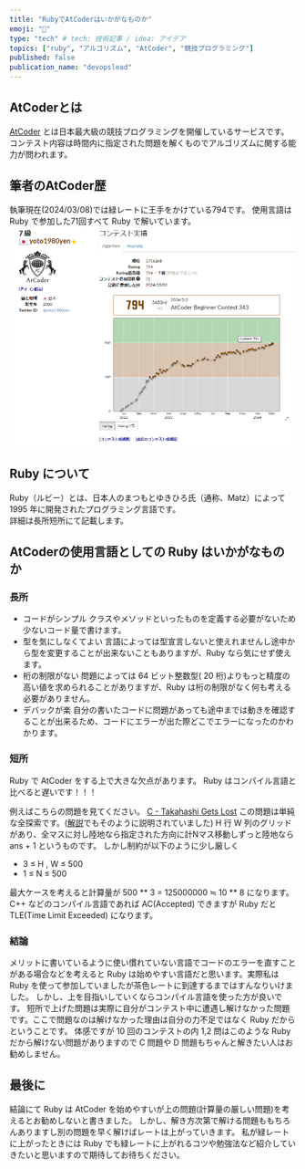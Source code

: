 ```yaml
---
title: "RubyでAtCoderはいかがなものか"
emoji: "🐙"
type: "tech" # tech: 技術記事 / idea: アイデア
topics: ["ruby", "アルゴリズム", "AtCoder", "競技プログラミング"]
published: false
publication_name: "devopslead"
---
```

## AtCoderとは
[AtCoder](https://atcoder.jp/?lang=ja) とは日本最大級の競技プログラミングを開催しているサービスです。
コンテスト内容は時間内に指定された問題を解くものでアルゴリズムに関する能力が問われます。

## 筆者のAtCoder歴
執筆現在(2024/03/08)では緑レートに王手をかけている794です。
使用言語は Ruby で参加した71回すべて Ruby で解いています。
![](/images/atcoder_profile.png)

## Ruby について
Ruby（ルビー）とは、日本人のまつもとゆきひろ氏（通称、Matz）によって 1995 年に開発されたプログラミング言語です。<br>
詳細は長所短所にて記載します。

## AtCoderの使用言語としての Ruby はいかがなものか
### 長所
- コードがシンプル
  クラスやメソッドといったものを定義する必要がないため少ないコード量で書けます。
- 型を気にしなくてよい
  言語によっては型宣言しないと使えれませんし途中から型を変更することが出来ないこともありますが、Ruby なら気にせず使えます。
- 桁の制限がない
  問題によっては 64 ビット整数型( 20 桁)よりもっと精度の高い値を求められることがありますが、Ruby は桁の制限がなく何も考える必要がありません。
- デバックが楽
  自分の書いたコードに問題があっても途中までは動きを確認することが出来るため、コードにエラーが出た際どこでエラーになったのかわかります。

### 短所
Ruby で AtCoder をする上で大きな欠点があります。
Ruby はコンパイル言語と比べると遅いです！！！

例えばこちらの問題を見てください。
[C - Takahashi Gets Lost](https://atcoder.jp/contests/abc341/tasks/abc341_c)
この問題は単純な全探索です。([解説](https://atcoder.jp/contests/abc341/editorial/9318)でもそのように説明されていました)
H 行 W 列のグリッドがあり、全マスに対し陸地なら指定された方向に計Nマス移動しずっと陸地なら ans + 1 というものです。
しかし制約が以下のように少し厳しく
- 3 ≤ H , W ≤ 500
- 1 ≤ N ≤ 500

最大ケースを考えると計算量が 500 ** 3 = 125000000 ≒ 10 ** 8 になります。
C++ などのコンパイル言語であれば AC(Accepted) できますが Ruby だと TLE(Time Limit Exceeded) になります。

### 結論
メリットに書いているように使い慣れていない言語でコードのエラーを直すことがある場合などを考えると Ruby は始めやすい言語だと思います。実際私は Ruby を使って参加していましたが茶色レートに到達するまではすんなりいけました。
しかし、上を目指いしていくならコンパイル言語を使った方が良いです。
短所で上げた問題は実際に自分がコンテスト中に遭遇し解けなかった問題です。ここで問題なのは解けなかった理由は自分の力不足ではなく Ruby だからということです。
体感ですが 10 回のコンテストの内 1,2 問はこのような Ruby だから解けない問題がありますので C 問題や D 問題もちゃんと解きたい人はお勧めしません。

## 最後に
結論にて Ruby は AtCoder を始めやすいが上の問題(計算量の厳しい問題)を考えるとお勧めしないと書きました。
しかし、解き方次第で解ける問題ももちろんありますし別の問題を早く解けばレートは上がっていきます。
私が緑レートに上がったときには Ruby でも緑レートに上がれるコツや勉強法など紹介していきたいと思いますので期待してお待ちください。